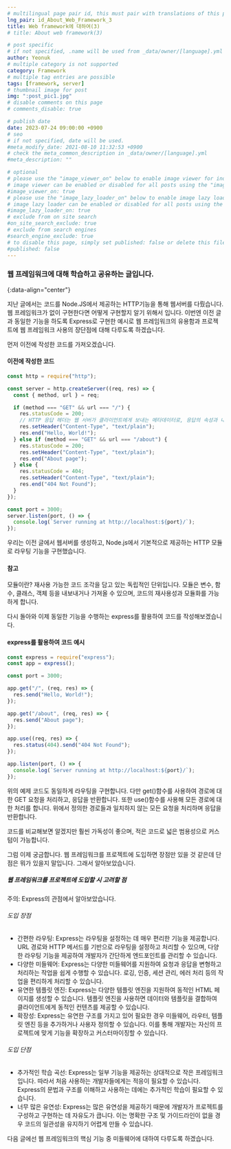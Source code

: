 ```yaml
---
# multilingual page pair id, this must pair with translations of this page. (This name must be unique)
lng_pair: id_About_Web_Framework_3
title: Web framework에 대하여(3)
# title: About web framework(3)

# post specific
# if not specified, .name will be used from _data/owner/[language].yml
author: Yeonuk
# multiple category is not supported
category: Framework
# multiple tag entries are possible
tags: [framework, server]
# thumbnail image for post
img: ":post_pic1.jpg"
# disable comments on this page
# comments_disable: true

# publish date
date: 2023-07-24 09:00:00 +0900
# seo
# if not specified, date will be used.
#meta_modify_date: 2021-08-10 11:32:53 +0900
# check the meta_common_description in _data/owner/[language].yml
#meta_description: ""

# optional
# please use the "image_viewer_on" below to enable image viewer for individual pages or posts (_posts/ or [language]/_posts folders).
# image viewer can be enabled or disabled for all posts using the "image_viewer_posts: true" setting in _data/conf/main.yml.
#image_viewer_on: true
# please use the "image_lazy_loader_on" below to enable image lazy loader for individual pages or posts (_posts/ or [language]/_posts folders).
# image lazy loader can be enabled or disabled for all posts using the "image_lazy_loader_posts: true" setting in _data/conf/main.yml.
#image_lazy_loader_on: true
# exclude from on site search
#on_site_search_exclude: true
# exclude from search engines
#search_engine_exclude: true
# to disable this page, simply set published: false or delete this file
#published: false
---
```


<!-- outline-start -->

### 웹 프레임워크에 대해 학습하고 공유하는 글입니다.

{:data-align="center"}

<!-- outline-end -->

지난 글에서는 코드를 Node.JS에서 제공하는 HTTP기능을 통해 웹서버를 다뤘습니다. 웹 프레임워크가 없이 구현한다면 어떻게 구현할지 알기 위해서 입니다.
이번엔 이전 글과 동일한 기능을 하도록 Express로 구현한 예시로 웹 프레임워크의 유용함과 프로젝트에 웹 프레임워크 사용의 장단점에 대해 다루도록 하겠습니다.

먼저 이전에 작성한 코드를 가져오겠습니다.

#### 이전에 작성한 코드

```javascript
const http = require("http");

const server = http.createServer((req, res) => {
  const { method, url } = req;

  if (method === "GET" && url === "/") {
    res.statusCode = 200;
    // HTTP 응답 헤더는 웹 서버가 클라이언트에게 보내는 메타데이터로, 응답의 속성과 내용에 대한 정보를 담고 있습니다.
    res.setHeader("Content-Type", "text/plain");
    res.end("Hello, World!");
  } else if (method === "GET" && url === "/about") {
    res.statusCode = 200;
    res.setHeader("Content-Type", "text/plain");
    res.end("About page");
  } else {
    res.statusCode = 404;
    res.setHeader("Content-Type", "text/plain");
    res.end("404 Not Found");
  }
});

const port = 3000;
server.listen(port, () => {
  console.log(`Server running at http://localhost:${port}/`);
});
```

우리는 이전 글에서 웹서버를 생성하고, Node.js에서 기본적으로 제공하는 HTTP 모듈로 라우팅 기능을 구현했습니다.

#### 참고

모듈이란?
재사용 가능한 코드 조각을 담고 있는 독립적인 단위입니다. 모듈은 변수, 함수, 클래스, 객체 등을 내보내거나 가져올 수 있으며, 코드의 재사용성과 모듈화를 가능하게 합니다.

다시 돌아와 이제 동일한 기능을 수행하는 express를 활용하여 코드를 작성해보겠습니다.

#### express를 활용하여 코드 예시

```javascript
const express = require("express");
const app = express();

const port = 3000;

app.get("/", (req, res) => {
  res.send("Hello, World!");
});

app.get("/about", (req, res) => {
  res.send("About page");
});

app.use((req, res) => {
  res.status(404).send("404 Not Found");
});

app.listen(port, () => {
  console.log(`Server running at http://localhost:${port}/`);
});
```

위의 예제 코드도 동일하게 라우팅을 구현합니다. 다만 get()함수를 사용하여 경로에 대한 GET 요청을 처리하고, 응답을 반환합니다. 또한 use()함수를 사용해 모든 경로에 대한 처리를 합니다.
위에서 정의한 경로들과 일치하지 않는 모든 요청을 처리하며 응답을 반환합니다.

코드를 비교해보면 알겠지만 훨씬 가독성이 좋으며, 적은 코드로 넓은 범용성으로 커스텀이 가능합니다.

그럼 이제 궁금합니다. 웹 프레임워크를 프로젝트에 도입하면 장점만 있을 것 같은데 단점은 뭐가 있을지 말입니다.
그래서 알아보았습니다.

##### 웹 프레임워크를 프로젝트에 도입할 시 고려할 점

주의: Express의 관점에서 알아보았습니다.

###### 도입 장점

- 간편한 라우팅: Express는 라우팅을 설정하는 데 매우 편리한 기능을 제공합니다. URL 경로와 HTTP 메서드를 기반으로 라우팅을 설정하고 처리할 수 있으며, 다양한 라우팅 기능을 제공하여 개발자가 간단하게 엔드포인트를 관리할 수 있습니다.
- 다양한 미들웨어: Express는 다양한 미들웨어를 지원하여 요청과 응답을 변형하고 처리하는 작업을 쉽게 수행할 수 있습니다. 로깅, 인증, 세션 관리, 에러 처리 등의 작업을 편리하게 처리할 수 있습니다.
- 유연한 템플릿 엔진: Express는 다양한 템플릿 엔진을 지원하여 동적인 HTML 페이지를 생성할 수 있습니다. 템플릿 엔진을 사용하면 데이터와 템플릿을 결합하여 클라이언트에게 동적인 컨텐츠를 제공할 수 있습니다.
- 확장성: Express는 유연한 구조를 가지고 있어 필요한 경우 미들웨어, 라우터, 템플릿 엔진 등을 추가하거나 사용자 정의할 수 있습니다. 이를 통해 개발자는 자신의 프로젝트에 맞게 기능을 확장하고 커스터마이징할 수 있습니다.

###### 도입 단점

- 추가적인 학습 곡선: Express는 일부 기능을 제공하는 상대적으로 작은 프레임워크입니다. 따라서 처음 사용하는 개발자들에게는 적응이 필요할 수 있습니다. Express의 문법과 구조를 이해하고 사용하는 데에는 추가적인 학습이 필요할 수 있습니다.
- 너무 많은 유연성: Express는 많은 유연성을 제공하기 때문에 개발자가 프로젝트를 구성하고 구현하는 데 자유도가 큽니다. 이는 명확한 구조 및 가이드라인이 없을 경우 코드의 일관성을 유지하기 어렵게 만들 수 있습니다.

다음 글에선 웹 프레임워크의 핵심 기능 중 미들웨어에 대하여 다루도록 하겠습니다.

